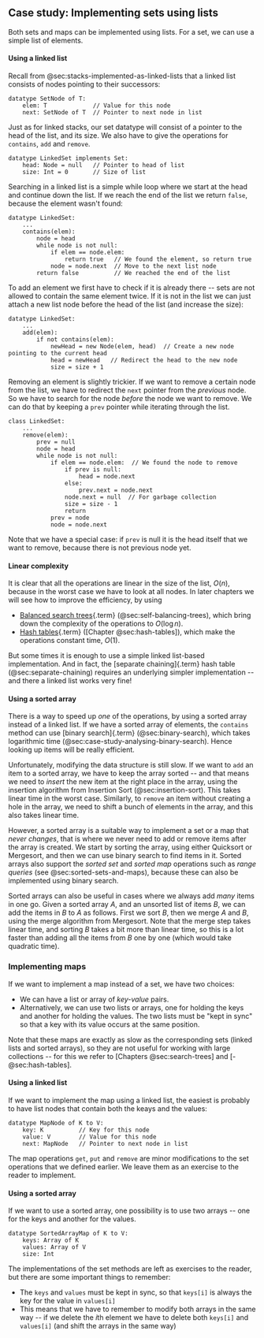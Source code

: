 
## Case study: Implementing sets using lists

<!-- ### Implementing sets -->

Both sets and maps can be implemented using lists.
For a set, we can use a simple list of elements.

#### Using a linked list

Recall from @sec:stacks-implemented-as-linked-lists that a linked list consists of nodes pointing to their successors:

    datatype SetNode of T:
        elem: T             // Value for this node
        next: SetNode of T  // Pointer to next node in list

Just as for linked stacks, our set datatype will consist of a pointer to the head of the list, and its size.
We also have to give the operations for `contains`, `add` and `remove`.

    datatype LinkedSet implements Set:
        head: Node = null   // Pointer to head of list
        size: Int = 0       // Size of list

Searching in a linked list is a simple while loop where we start at the head and continue down the list.
If we reach the end of the list we return `false`, because the element wasn't found:

    datatype LinkedSet:
        ...
        contains(elem):
            node = head
            while node is not null:
                if elem == node.elem:
                    return true   // We found the element, so return true
                node = node.next  // Move to the next list node
            return false          // We reached the end of the list

To add an element we first have to check if it is already there -- sets are not allowed to contain the same element twice.
If it is not in the list we can just attach a new list node before the head of the list (and increase the size):

    datatype LinkedSet:
        ...
        add(elem):
            if not contains(elem):
                newHead = new Node(elem, head)  // Create a new node pointing to the current head
                head = newHead   // Redirect the head to the new node
                size = size + 1

Removing an element is slightly trickier.
If we want to remove a certain node from the list, we have to redirect the `next` pointer from the *previous* node.
So we have to search for the node *before* the node we want to remove.
We can do that by keeping a `prev` pointer while iterating through the list.

    class LinkedSet:
        ...
        remove(elem):
            prev = null
            node = head
            while node is not null:
                if elem == node.elem:  // We found the node to remove
                    if prev is null:
                        head = node.next
                    else:
                        prev.next = node.next
                    node.next = null  // For garbage collection
                    size = size - 1
                    return
                prev = node
                node = node.next

Note that we have a special case:
if `prev` is null it is the head itself that we want to remove, because there is not previous node yet.

#### Linear complexity

It is clear that all the operations are linear in the size of the list, $O(n)$, because in the worst case we have to look at all nodes.
In later chapters we will see how to improve the efficiency, by using

-   [Balanced search trees](#balanced-tree){.term} (@sec:self-balancing-trees), which bring down
    the complexity of the operations to $O(\log n)$.
-   [Hash tables](#hash-table){.term} ([Chapter @sec:hash-tables]), which make
    the operations constant time, $O(1)$.

But some times it is enough to use a simple linked list-based implementation.
And in fact, the [separate chaining]{.term} hash table (@sec:separate-chaining)
requires an underlying simpler implementation -- and there a linked list works very fine!

#### Using a sorted array

There is a way to speed up *one* of the operations, by using a sorted array instead of a linked list.
If we have a sorted array of elements, the `contains` method can use
[binary search]{.term} (@sec:binary-search), which takes logarithmic time
(@sec:case-study-analysing-binary-search).
Hence looking up items will be really efficient.

Unfortunately, modifying the data structure is still slow.
If we want to `add` an item to a sorted array, we have to keep the array sorted -- and that means we need to *insert* the new item at the right place in the array, using the insertion algorithm from Insertion Sort (@sec:insertion-sort).
This takes linear time in the worst case.
Similarly, to `remove` an item without creating a hole in the array, we need to shift a bunch of elements in the array, and this also takes linear time.

However, a sorted array is a suitable way to implement a set or a map that *never
changes*, that is where we never need to add or remove items after the
array is created. We start by sorting the array, using either Quicksort
or Mergesort, and then we can use binary search to find items in it.
Sorted arrays also support the *sorted set* and *sorted map* operations
such as *range queries* (see @sec:sorted-sets-and-maps), because these can also be implemented using binary search.

Sorted arrays can also be useful in cases where we always add *many*
items in one go. Given a sorted array $A$, and an unsorted list of items
$B$, we can add the items in $B$ to $A$ as follows. First we sort $B$,
then we merge $A$ and $B$, using the merge algorithm from Mergesort.
Note that the merge step takes linear time, and sorting $B$ takes a bit
more than linear time, so this is a lot faster than adding all the items
from $B$ one by one (which would take quadratic time).

### Implementing maps

If we want to implement a map instead of a set, we have two choices:

-   We can have a list or array of *key-value* pairs.
-   Alternatively, we can use two lists or arrays, one for holding the keys and another for holding the values.
    The two lists must be "kept in sync" so that a key with its value occurs at the same position.

Note that these maps are exactly as slow as the corresponding sets (linked lists and sorted arrays), so they are not useful for working with large collections -- for this we refer to [Chapters @sec:search-trees] and [-@sec:hash-tables].

#### Using a linked list

If we want to implement the map using a linked list, the easiest is probably to have list nodes that contain both the keays and the values:

    datatype MapNode of K to V:
        key: K          // Key for this node
        value: V        // Value for this node
        next: MapNode   // Pointer to next node in list

The map operations `get`, `put` and `remove` are minor modifications to the set operations that we defined earlier.
We leave them as an exercise to the reader to implement.

#### Using a sorted array

If we want to use a sorted array, one possibility is to use two arrays -- one for the keys and another for the values.

    datatype SortedArrayMap of K to V:
        keys: Array of K
        values: Array of V
        size: Int

The implementations of the set methods are left as exercises to the reader, but there are some important things to remember:

- The `keys` and `values` must be kept in sync, so that `keys[i]` is always the key for the value in `values[i]`
- This means that we have to remember to modify both arrays in the same way -- if we delete the $i$th element we have to delete both `keys[i]` and `values[i]` (and shift the arrays in the same way)


